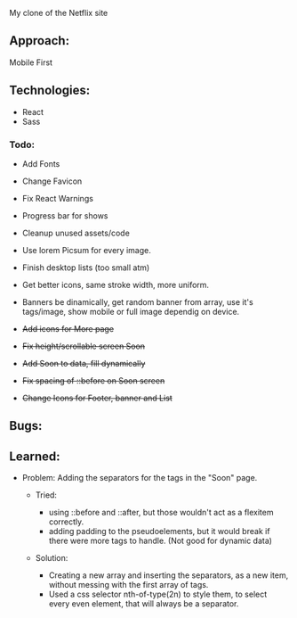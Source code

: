 My clone of the Netflix site

## Approach:

Mobile First

## Technologies:

- React
- Sass

### Todo:

- Add Fonts
- Change Favicon
- Fix React Warnings
- Progress bar for shows
- Cleanup unused assets/code
- Use lorem Picsum for every image.
- Finish desktop lists (too small atm)
- Get better icons, same stroke width, more uniform.
- Banners be dinamically, get random banner from array, use it's tags/image, show mobile or full image dependig on device.

- ~~Add icons for More page~~
- ~~Fix height/scrollable screen Soon~~
- ~~Add Soon to data, fill dynamically~~
- ~~Fix spacing of ::before on Soon screen~~
- ~~Change Icons for Footer, banner and List~~

## Bugs:

## Learned:

- Problem: Adding the separators for the tags in the "Soon" page.

  - Tried:

    - using ::before and ::after, but those wouldn't act as a flexitem correctly.
    - adding padding to the pseudoelements, but it would break if there were more tags to handle. (Not good for dynamic data)

  - Solution:
    - Creating a new array and inserting the separators, as a new item, without messing with the first array of tags.
    - Used a css selector nth-of-type(2n) to style them, to select every even element, that will always be a separator.
